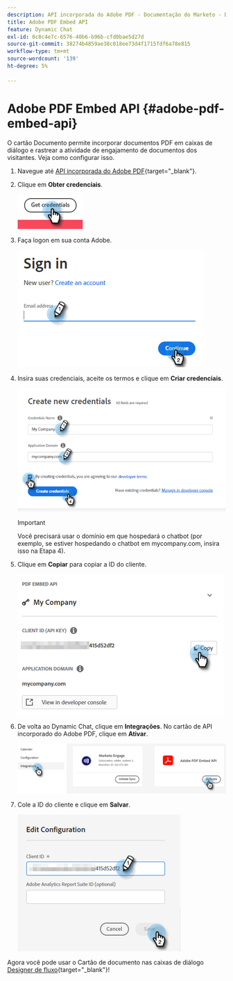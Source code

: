 ```yaml
---
description: API incorporada do Adobe PDF - Documentação do Marketo - Documentação do produto
title: Adobe PDF Embed API
feature: Dynamic Chat
exl-id: 0c8c4e7c-6576-40b6-b96b-cfd0bae5d27d
source-git-commit: 38274b4859ae38c018ee73d4f1715fdf6a78e815
workflow-type: tm+mt
source-wordcount: '139'
ht-degree: 5%

---
```


# Adobe PDF Embed API {#adobe-pdf-embed-api}

O cartão Documento permite incorporar documentos PDF em caixas de diálogo e rastrear a atividade de engajamento de documentos dos visitantes. Veja como configurar isso.

1. Navegue até [API incorporada do Adobe PDF](https://udp.adobe.io/document-services/apis/pdf-embed/){target="_blank"}.

1. Clique em **Obter credenciais**.

   ![](assets/adobe-pdf-embed-api-1.png)

1. Faça logon em sua conta Adobe.

   ![](assets/adobe-pdf-embed-api-2.png)

1. Insira suas credenciais, aceite os termos e clique em **Criar credenciais**.

   ![](assets/adobe-pdf-embed-api-3.png)

   >[!IMPORTANT]
   >
   >Você precisará usar o domínio em que hospedará o chatbot (por exemplo, se estiver hospedando o chatbot em mycompany.com, insira isso na Etapa 4).

1. Clique em **Copiar** para copiar a ID do cliente.

   ![](assets/adobe-pdf-embed-api-4.png)

1. De volta ao Dynamic Chat, clique em **Integrações**. No cartão de API incorporado do Adobe PDF, clique em **Ativar**.

   ![](assets/adobe-pdf-embed-api-5.png)

1. Cole a ID do cliente e clique em **Salvar**.

   ![](assets/adobe-pdf-embed-api-6.png)

Agora você pode usar o Cartão de documento nas caixas de diálogo [Designer de fluxo](/help/marketo/product-docs/demand-generation/dynamic-chat/automated-chat/stream-designer.md){target="_blank"}!
